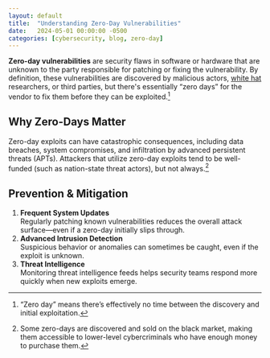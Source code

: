 ```yaml
---
layout: default
title:  "Understanding Zero-Day Vulnerabilities"
date:   2024-05-01 00:00:00 -0500
categories: [cybersecurity, blog, zero-day]
---
```


**Zero-day vulnerabilities** are security flaws in software or hardware that are unknown to the party responsible for patching or fixing the vulnerability. 
By definition, these vulnerabilities are discovered by malicious actors, [white hat][1] researchers, or third parties, but there's essentially “zero days” 
for the vendor to fix them before they can be exploited.[^1]

## Why Zero-Days Matter

Zero-day exploits can have catastrophic consequences, including data breaches, system compromises, and infiltration by advanced persistent threats (APTs). 
Attackers that utilize zero-day exploits tend to be well-funded (such as nation-state threat actors), but not always.[^2]

## Prevention & Mitigation

1. **Frequent System Updates**  
   Regularly patching known vulnerabilities reduces the overall attack surface—even if a zero-day initially slips through.
2. **Advanced Intrusion Detection**  
   Suspicious behavior or anomalies can sometimes be caught, even if the exploit is unknown.
3. **Threat Intelligence**  
   Monitoring threat intelligence feeds helps security teams respond more quickly when new exploits emerge.

[1]: https://en.wikipedia.org/wiki/White_hat_(computer_security) "White hat hackers"
[^1]: “Zero day” means there’s effectively no time between the discovery and initial exploitation.
[^2]: Some zero-days are discovered and sold on the black market, making them accessible to lower-level cybercriminals who have enough money to purchase them.
